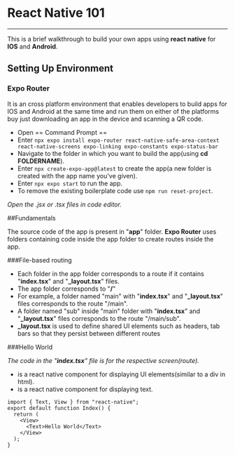 # React Native 101
---
This is a brief walkthrough to build your own apps using **react native** for **IOS** and **Android**.

## Setting Up Environment
### **Expo Router**

It is an cross platform environment that enables developers to build apps for IOS and Android at the same time and run them on either of the platforms buy just downloading an app in the device and scanning a QR code.

- Open == Command Prompt ==
- Enter `npx expo install expo-router react-native-safe-area-context react-native-screens expo-linking expo-constants expo-status-bar`
- Navigate to the folder in which you want to build the app(using **cd FOLDERNAME**).
- Enter `npx create-expo-app@latest` to create the app(a new folder is created with the app name you've given).
- Enter `npx expo start` to run the app.
- To remove the existing boilerplate code use `npm run reset-project`.

*Open the .jsx or .tsx files in code editor.*

##Fundamentals

The source code of the app is present in "**app**" folder. **Expo Router** uses folders containing code inside the app folder to create routes inside the app.

###File-based routing

- Each folder in the app folder corresponds to a route if it contains "**index.tsx**" and "**_layout.tsx**" files.
- The app folder corresponds to "**/**"
- For example, a folder named "main" with "**index.tsx**" and "**_layout.tsx**" files corresponds to the route "/main".
- A folder named "sub" inside "main" folder with "**index.tsx**" and "**_layout.tsx**" files corresponds to the route "/main/sub".
- **_layout.tsx** is used to define shared UI elements such as headers, tab bars so that they persist between different routes

###Hello World

*The code in the "**index.tsx**" file is for the respective screen(route).*

- **<View></View>** is a react native component for displaying UI elements(similar to a div in html).
- **<Text></Text>** is a react native component for displaying text.

```
import { Text, View } from "react-native";
export default function Index() {
  return (
    <View>
      <Text>Hello World</Text>
    </View>
  );
}
```
